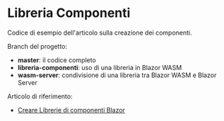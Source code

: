 # Libreria Componenti

Codice di esempio dell'articolo sulla creazione dei componenti.

Branch del progetto:

* **master**: il codice completo
* **libreria-componenti**: uso di una libreria in Blazor WASM
* **wasm-server**: condivisione di una libreria tra Blazor WASM e Blazor Server

Articolo di riferimento: 

* [Creare Librerie di componenti Blazor](https://blazordev.it/blazor/advanced/2020/05/03/creare-una-libreria-di-componenti.html)